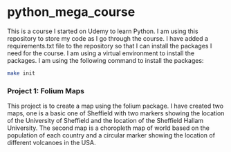 # python_mega_course

This is a course I started on Udemy to learn Python. I am using this repository to store my code as I go through the course. I have added a requirements.txt file to the repository so that I can install the packages I need for the course. I am using a virtual environment to install the packages. I am using the following command to install the packages:

```bash
make init
```

### Project 1: Folium Maps

This project is to create a map using the folium package. I have created two maps, one is a basic one of Sheffield with two markers showing the location of the University of Sheffield and the location of the Sheffield Hallam University. The second map is a choropleth map of world based on the population of each country and a circular marker showing the location of different volcanoes in the USA.